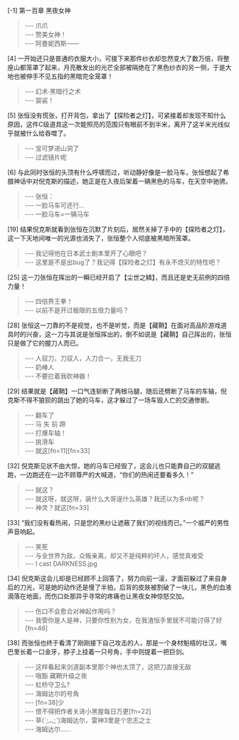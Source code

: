
[-1] 第一百章 黑夜女神
>--- 爪爪<br>
>--- 赞美女神！<br>
>--- 阿曼妮西斯——<br>

[4] 一开始还只是普通的衣服大小，可接下来那件纱衣却忽然变大了数万倍，将整座山都笼罩了起来，月亮散发出的光芒全部被隔绝在了黑色纱衣的另一侧，于是大地也被伸手不见五指的黑暗完全笼罩！
>--- 幻术·黑暗行之术<br>
>--- 袈裟！<br>

[5] 张恒没有慌张，打开背包，拿出了【探险者之灯】，可紧接着却发现不知什么原因，这件C级道具这一次能照亮的范围只有眼前不到半米，离开了这半米光线似乎就被什么给吞噬了。
>--- 宝可梦进山洞了<br>
>--- 过滤镜片呢<br>

[6] 与此同时张恒的头顶有什么呼啸而过，听动静好像是一脸马车，张恒想起了希腊神话中对倪克斯的描述，她正是在入夜后架着一辆黑色的马车，在天空中驰骋。
>--- 张恒：<br>
>--- 一脸马车可还行…<br>
>--- 一脸马车=一辆马车<br>

[19] 结果倪克斯就看到张恒在沉默了片刻后，居然关掉了手中的【探险者之灯】，这一下天地间唯一的光源也消失了，张恒整个人彻底被黑暗所笼罩。
>--- 我记得他在日本武士剧本里开了心眼吧？<br>
>--- 这里是不是出bug了？我记得【探险者之灯】有永不熄灭的特性吧？<br>

[25] 这一刀张恒在挥出的一瞬已经开启了【尘世之鳞】，而且还是史无前例的四倍力量！
>--- 四倍界王拳！<br>
>--- 以前不是开过极限的五倍力量吗？<br>

[28] 张恒这一刀靠的不是视觉，也不是听觉，而是【藏鞘】在面对高品阶游戏道具时的兴奋，这一刀与其说是张恒挥出的，倒不如说是【藏鞘】自己挥出的，张恒只是做了它的握刀人而已。
>--- 人驭刀，刀驭人，人刀合一，无我无刀<br>
>--- 奶棒人<br>
>--- 不要拦着我砍神器！<br>

[29] 结果就是【藏鞘】一口气连斩断了两根马腿，随后还劈断了马车的车轴，倪克斯不得不狼狈的跳出了她的马车，这才躲过了一场车毁人亡的交通惨剧。
>--- 翻车了<br>
>--- 马 失 前 蹄<br>
>--- 打爆车轴！<br>
>--- 挑滑车<br>
>--- 就这[fn=11][fn=33]<br>

[32] 倪克斯见状不由大惊，她的马车已经毁了，这会儿也只能靠自己的双腿逃跑，一边跑还在一边不顾尊严的大喊道，“你们的热闹还要看多久！”
>--- 就这？<br>
>--- 就这呀，就这呀，装什么大哥逞什么英雄？我还以为多nb呢？<br>
>--- 神灵？就这[fn=33]<br>

[33] “我们没有看热闹，只是您的黑纱让遮蔽了我们的视线而已。”一个威严的男性声音响起。
>--- 笑死<br>
>--- 与全世界为敌，众叛亲离，却又不是纯粹的坏人，感觉真难受<br>
>--- I cast DARKNESS.jpg<br>

[34] 倪克斯这会儿却是已经顾不上回答了，努力向前一滚，才面前躲过了来自身后的刀光，可是她的动作还是慢了半拍，后背的皮肤被割破了一块儿，黑色的血液滴落在地面，而伤口处那异乎寻常的疼痛也让黑夜女神惊怒交加。
>--- 伤口不会愈合对神起作用吗？<br>
>--- 我管你是人是神，只要你性别为女，在我渣恒手里就不可能讨得了好[fn=46]<br>

[38] 而张恒也终于看清了刚刚接下自己攻击的人，那是一个身材魁梧的壮汉，嘴巴里长着一口金牙，脖子上挂着一只号角，手中则提着一把巨剑。
>--- 这样看起来剑道副本里那个神也太顶了，这把刀直接无敌<br>
>--- 哦豁 藏鞘升级之夜<br>
>--- 虹桥守卫么?<br>
>--- 海姆达尔的号角<br>
>--- [fn=38]少<br>
>--- 恨不得把作者关进小黑屋每日万更[fn=22]<br>
>--- 草(´;︵;`)海姆达尔，雷神3里是个忠志之士<br>
>--- 海姆达尔……<br>
